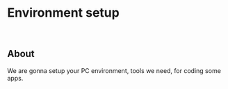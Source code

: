 
# Environment setup

<br/>

## About

We are gonna setup your PC environment, tools we need, for coding some apps.
